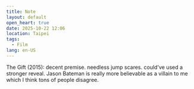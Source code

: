 ```yaml
---
title: Note
layout: default
open_heart: true
date: 2025-10-22 12:06
location: Taipei
tags: 
  - Film
lang: en-US
---
```


The Gift (2015): decent premise. needless jump scares. could’ve used a stronger reveal. Jason Bateman is really more believable as a villain to me which I think tons of people disagree.
